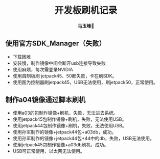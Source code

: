 # <div align='center'>开发板刷机记录</div>
#### <p align = "center">马玉峰📜</p>

## 使用官方SDK_Manager（失败）
- 下载困难
- 安装慢，制作镜像中间会断开usb连接导致失败
- 使用麻烦，每次需登录NVIDIA
- 使用自制板刷 jetpack45、50都失败，卡在刷SDK。
- 使用图为控制器刷jetpack45，USB无法使用，刷jetpack50，正常使用。

## 制作a04镜像通过脚本刷机
- 使用a03的包制作镜像+刷机，失败，无法进去系统。
- 使用jetpack45包制作镜像+刷机，失败，无法使用USB。
- 使用jetpack44包制作镜像+刷机，失败，无法使用USB。
- 使用孙军制作的镜像+jetpack44包+a03db，成功。
- 使用孙军制作的镜像+jetpack44包+44中的db，失败，USB无法使用。
- 使用jetpack45包制作镜像+a03db刷机，成功。
- USB可正常使用，以太网无法使用。

